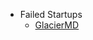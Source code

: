 * Failed Startups
    * [GlacierMD](https://tjcx.me/posts/i-wasted-40k-on-a-fantastic-startup-idea/)